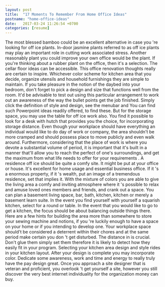 ```yaml
---
layout: post
title:  "17 Moments To Remember From Home Office Ideas"
postname: "home-office-ideas"
date:   2017-03-24 11:26:54 +0700
categories: [resume]
---
```

The most blessed bamboo could be an excellent alternative in case you 're looking for off ice plants. In-door jasmine plants referred to as off ice plants may play an important role in cutting work associated stress. Another reasonably plant you could improve your own office would be the plant. If you're thinking about a rubber plant on the office, then it's a selection. The cellar floor ideas can be accessible. This office renovation thoughts really are certain to inspire. Whichever color scheme for kitchen area that you decide, organize utensils and household furnishings they are simple to maintain. If you take pleasure in the notion of the daybed into your bedroom, don't forget to pick a design and size that functions well from the room. It'd be advisable to test out using this particular arrangement to work out an awareness of the way the bullet points get the job finished. Simply click the definition of style and design, see the menubar and You can find such Powerpoint ideas readily offered, to find these. But for the storage space, you may use the table for off ice work also. You find it possible to look for a desk with hutch that provides you the choice, for incorporating storage distance. Even though your workplace should have everything an individual would like to do day of work or company, the area shouldn't be more cramped and should possess place to move publicly and even walk around. Furthermore, considering that the place of work is where you devote a substantial volume of period, it is important that it's built in a manner that'll allow you to reach the perfect of one's surroundings, and get the maximum from what life needs to offer for your requirements . A residence off ice should be quite a comfy site. It might be put at your office or house. It's excellent for home usage and essential business office. If it 's a enormous property, if it 's wealth, put an image of a tremendous residence, set that implies it. With the mixture of colors you are able to give the living area a comfy and inviting atmosphere where it 's possible to relax and amuse loved ones members and friends, and crank out a space. You can plan a basement living space, bar, bath, kitchen, kitchen or merely a basement learn suite. In the event you find yourself with yourself a squarish kitchen, select for a round or table. In the event that you would like to go to get a kitchen, the focus should be about balancing outside things there. Here are a few hints for building the area more than somewhere to store your sewing machine and notions, if you 're luckily enough to have a space on your home or if you intending to develop one. Your workplace space should't be considered a deterrent within their chores and at the same period make certain you don 't get disturbed. The distance in is crucial. Don't glue them simply set them therefore it is likely to detect how they easily fit in your program. Selecting your kitchen area design and style rides in your kitchen layout. After your design is complete you may incorporate color. Dedicate some awareness, work and time and energy to really truly have the pay design great. Once you approach a site designer that is veteran and proficient, you overlook 't get yourself a site, however you still discover the very best internet individuality for the organization money can buy.
